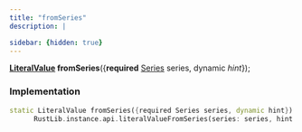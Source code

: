 ```yaml
---
title: "fromSeries"
description: |

sidebar: {hidden: true}
---
```

<span class="dart-code"><strong>[LiteralValue] fromSeries</strong>({<span class="nobr"><strong>required</strong> [Series] series</span>, <span class="nobr">dynamic <i>hint</i></span>});</span>


### Implementation
```dart
static LiteralValue fromSeries({required Series series, dynamic hint}) =>
      RustLib.instance.api.literalValueFromSeries(series: series, hint: hint);
```

[LiteralValue]: /reference/classes/literalvalue
[Series]: /reference/classes/series
[dynamic]: #